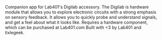 Companion app for Lab401's Digilab accessory. The Digilab is hardware module that allows you to explore electronic circuits with a strong emphasis on sensory feedback. It allows you to quickly probe and understand signals, and get a feel about what it looks like.
Requires a hardware component, which can be purchased at Lab401.com
Built with <3 by Lab401 and tixlegeek.
